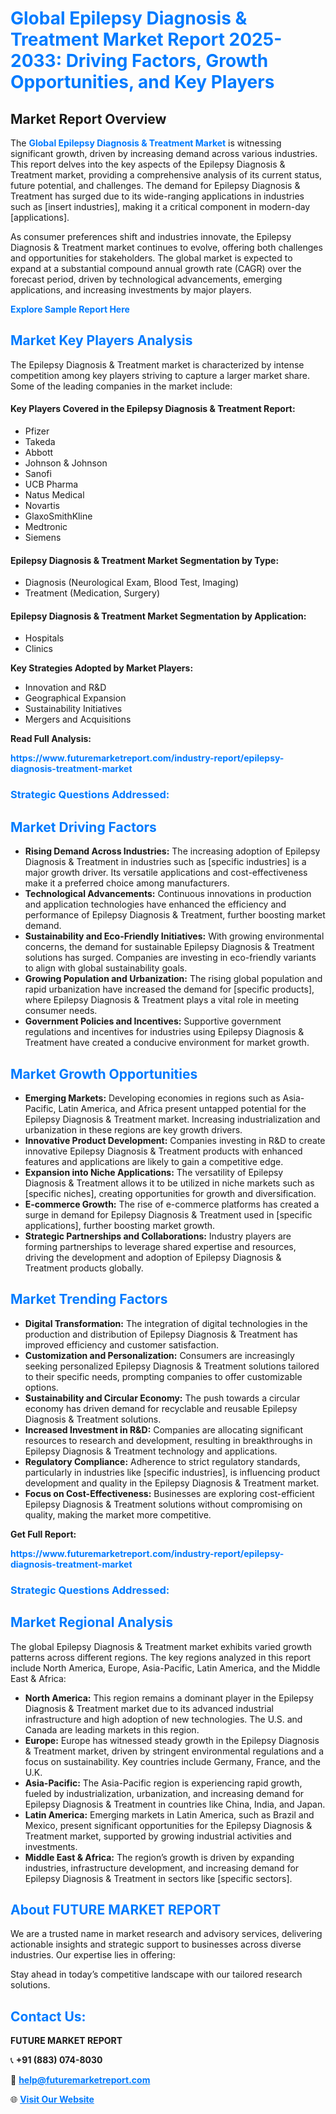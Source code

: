 <h1 style="color: #007BFF;">Global Epilepsy Diagnosis & Treatment Market Report 2025-2033: Driving Factors, Growth Opportunities, and Key Players</h1>

<section id="overview">
<h2>Market Report Overview</h2>
<p>The <a href="https://www.futuremarketreport.com/industry-report/epilepsy-diagnosis-treatment-market" style="color: #007BFF; text-decoration: none;"><strong>Global Epilepsy Diagnosis & Treatment Market</strong></a> is witnessing significant growth, driven by increasing demand across various industries. This report delves into the key aspects of the Epilepsy Diagnosis & Treatment market, providing a comprehensive analysis of its current status, future potential, and challenges. The demand for Epilepsy Diagnosis & Treatment has surged due to its wide-ranging applications in industries such as [insert industries], making it a critical component in modern-day [applications].</p>
<p>As consumer preferences shift and industries innovate, the Epilepsy Diagnosis & Treatment market continues to evolve, offering both challenges and opportunities for stakeholders. The global market is expected to expand at a substantial compound annual growth rate (CAGR) over the forecast period, driven by technological advancements, emerging applications, and increasing investments by major players.</p>
</section>

<section id="overview">
<p><a href="https://www.futuremarketreport.com/request-sample/reportId=77084" style="color: #007BFF; text-decoration: none;"><strong>Explore Sample Report Here</strong></a></p>
</section>

<section id="key-players">
<h2 style="color: #007BFF;">Market Key Players Analysis</h2>
<p>The Epilepsy Diagnosis & Treatment market is characterized by intense competition among key players striving to capture a larger market share. Some of the leading companies in the market include:</p>
<h4>Key Players Covered in the Epilepsy Diagnosis & Treatment Report:</h4>
<ul><li>Pfizer</li><li>Takeda</li><li>Abbott</li><li>Johnson &amp; Johnson</li><li>Sanofi</li><li>UCB Pharma</li><li>Natus Medical</li><li>Novartis</li><li>GlaxoSmithKline</li><li>Medtronic</li><li>Siemens</li></ul>
<h4>Epilepsy Diagnosis & Treatment Market Segmentation by Type:</h4>
<ul><li>Diagnosis (Neurological Exam, Blood Test, Imaging)</li><li>Treatment (Medication, Surgery)</li></ul>

<h4>Epilepsy Diagnosis & Treatment Market Segmentation by Application:</h4>
<ul><li>Hospitals</li><li>Clinics</li></ul>
<p><strong>Key Strategies Adopted by Market Players:</strong></p>
<ul>
<li>Innovation and R&D</li>
<li>Geographical Expansion</li>
<li>Sustainability Initiatives</li>
<li>Mergers and Acquisitions</li>
</ul>
</section>

<section>
<p><strong>Read Full Analysis: </strong></p><a href="https://www.futuremarketreport.com/industry-report/epilepsy-diagnosis-treatment-market" style="color: #007BFF; text-decoration: none;"><strong>https://www.futuremarketreport.com/industry-report/epilepsy-diagnosis-treatment-market</strong></a>
<h3 style="color: #007BFF;">Strategic Questions Addressed:</h3>
</section>

<section id="driving-factors">
<h2 style="color: #007BFF;">Market Driving Factors</h2>
<ul>
<li><strong>Rising Demand Across Industries:</strong> The increasing adoption of Epilepsy Diagnosis & Treatment in industries such as [specific industries] is a major growth driver. Its versatile applications and cost-effectiveness make it a preferred choice among manufacturers.</li>
<li><strong>Technological Advancements:</strong> Continuous innovations in production and application technologies have enhanced the efficiency and performance of Epilepsy Diagnosis & Treatment, further boosting market demand.</li>
<li><strong>Sustainability and Eco-Friendly Initiatives:</strong> With growing environmental concerns, the demand for sustainable Epilepsy Diagnosis & Treatment solutions has surged. Companies are investing in eco-friendly variants to align with global sustainability goals.</li>
<li><strong>Growing Population and Urbanization:</strong> The rising global population and rapid urbanization have increased the demand for [specific products], where Epilepsy Diagnosis & Treatment plays a vital role in meeting consumer needs.</li>
<li><strong>Government Policies and Incentives:</strong> Supportive government regulations and incentives for industries using Epilepsy Diagnosis & Treatment have created a conducive environment for market growth.</li>
</ul>
</section>

<section id="growth-opportunities">
<h2 style="color: #007BFF;">Market Growth Opportunities</h2>
<ul>
<li><strong>Emerging Markets:</strong> Developing economies in regions such as Asia-Pacific, Latin America, and Africa present untapped potential for the Epilepsy Diagnosis & Treatment market. Increasing industrialization and urbanization in these regions are key growth drivers.</li>
<li><strong>Innovative Product Development:</strong> Companies investing in R&D to create innovative Epilepsy Diagnosis & Treatment products with enhanced features and applications are likely to gain a competitive edge.</li>
<li><strong>Expansion into Niche Applications:</strong> The versatility of Epilepsy Diagnosis & Treatment allows it to be utilized in niche markets such as [specific niches], creating opportunities for growth and diversification.</li>
<li><strong>E-commerce Growth:</strong> The rise of e-commerce platforms has created a surge in demand for Epilepsy Diagnosis & Treatment used in [specific applications], further boosting market growth.</li>
<li><strong>Strategic Partnerships and Collaborations:</strong> Industry players are forming partnerships to leverage shared expertise and resources, driving the development and adoption of Epilepsy Diagnosis & Treatment products globally.</li>
</ul>
</section>

<section id="trending-factors">
<h2 style="color: #007BFF;">Market Trending Factors</h2>
<ul>
<li><strong>Digital Transformation:</strong> The integration of digital technologies in the production and distribution of Epilepsy Diagnosis & Treatment has improved efficiency and customer satisfaction.</li>
<li><strong>Customization and Personalization:</strong> Consumers are increasingly seeking personalized Epilepsy Diagnosis & Treatment solutions tailored to their specific needs, prompting companies to offer customizable options.</li>
<li><strong>Sustainability and Circular Economy:</strong> The push towards a circular economy has driven demand for recyclable and reusable Epilepsy Diagnosis & Treatment solutions.</li>
<li><strong>Increased Investment in R&D:</strong> Companies are allocating significant resources to research and development, resulting in breakthroughs in Epilepsy Diagnosis & Treatment technology and applications.</li>
<li><strong>Regulatory Compliance:</strong> Adherence to strict regulatory standards, particularly in industries like [specific industries], is influencing product development and quality in the Epilepsy Diagnosis & Treatment market.</li>
<li><strong>Focus on Cost-Effectiveness:</strong> Businesses are exploring cost-efficient Epilepsy Diagnosis & Treatment solutions without compromising on quality, making the market more competitive.</li>
</ul>
</section>

<section>
<p><strong>Get Full Report: </strong></p><a href="https://www.futuremarketreport.com/industry-report/epilepsy-diagnosis-treatment-market" style="color: #007BFF; text-decoration: none;"><strong>https://www.futuremarketreport.com/industry-report/epilepsy-diagnosis-treatment-market</strong></a>
<h3 style="color: #007BFF;">Strategic Questions Addressed:</h3>
</section>


<section id="regional-analysis">
<h2 style="color: #007BFF;">Market Regional Analysis</h2>
<p>The global Epilepsy Diagnosis & Treatment market exhibits varied growth patterns across different regions. The key regions analyzed in this report include North America, Europe, Asia-Pacific, Latin America, and the Middle East & Africa:</p>
<ul>
<li><strong>North America:</strong> This region remains a dominant player in the Epilepsy Diagnosis & Treatment market due to its advanced industrial infrastructure and high adoption of new technologies. The U.S. and Canada are leading markets in this region.</li>
<li><strong>Europe:</strong> Europe has witnessed steady growth in the Epilepsy Diagnosis & Treatment market, driven by stringent environmental regulations and a focus on sustainability. Key countries include Germany, France, and the U.K.</li>
<li><strong>Asia-Pacific:</strong> The Asia-Pacific region is experiencing rapid growth, fueled by industrialization, urbanization, and increasing demand for Epilepsy Diagnosis & Treatment in countries like China, India, and Japan.</li>
<li><strong>Latin America:</strong> Emerging markets in Latin America, such as Brazil and Mexico, present significant opportunities for the Epilepsy Diagnosis & Treatment market, supported by growing industrial activities and investments.</li>
<li><strong>Middle East & Africa:</strong> The region’s growth is driven by expanding industries, infrastructure development, and increasing demand for Epilepsy Diagnosis & Treatment in sectors like [specific sectors].</li>
</ul>
</section>

<footer>
<h2 style="color: #007BFF;">About FUTURE MARKET REPORT</h2>
<p>We are a trusted name in market research and advisory services, delivering actionable insights and strategic support to businesses across diverse industries. Our expertise lies in offering:</p>

<p>Stay ahead in today’s competitive landscape with our tailored research solutions.</p>

<h2 style="color: #007BFF;">Contact Us:</h2>
<p><strong>FUTURE MARKET REPORT</strong></p>
<p>📞 <strong>+91 (883) 074-8030</strong></p>
<p>📧 <strong><a href="mailto:help@futuremarketreport.com" style="color: #007BFF;">help@futuremarketreport.com</a></strong></p>
<p>🌐 <strong><a href="https://www.futuremarketreport.com/" style="color: #007BFF;">Visit Our Website</a></strong></p>
</footer>
